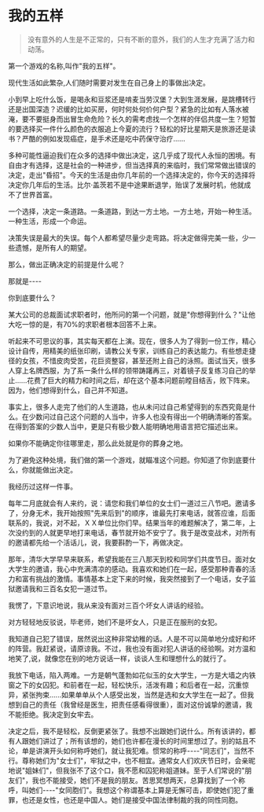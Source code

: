 # 我的五样

> 没有意外的人生是不正常的，只有不断的意外，我们的人生才充满了活力和动荡。

第一个游戏的名称,叫作"我的五样"。

现代生活如此繁杂,人们随时需要对发生在自己身上的事做出决定。

小到早上吃什么饭，是喝永和豆浆还是啃麦当劳汉堡？大到生涯发展，是跳槽转行还是出国深造？迟缓的比如买房，何时何处何价何户型？紧急的比如有人落水被淹，要不要挺身而出冒生命危险？长久的需考虑找一个怎样的伴侣共度一生？短暂的要选择买一件什么颜色的衣服追上今夏的流行？轻松的好比星期天是旅游还是读书？严酷的例如发现癌症，是手术还是吃中药保守治疗......

多种可能性逼迫我们在众多的选择中做出决定，这几乎成了现代人永恒的困境。有自由才有选择，这是社会的一种进步，但当选择真的来临时，我们常常做出错误的决定，走出"昏招"。今天的生活是由你几年前的一个选择决定的，你今天的选择将决定你几年后的生活。比尔·盖茨若不是中途果断退学，贻误了发展时机，他就成不了世界首富。

一个选择，决定一条道路。一条道路，到达一方土地。一方土地，开始一种生活。一种生活，形成一个命运。

决策失误是最大的失误。每个人都希望尽量少走弯路。将决定做得完美一些，少一些遗憾，是所有人的期望。

那么，做出正确决定的前提是什么呢？

那就是----

你到底要什么？

某大公司的总裁面试求职者时，他所问的第一个问题，就是"你想得到什么？"让他大吃一惊的是，有70%的求职者根本回答不上来。

听起来不可思议的事，其实每天都在上演。现在，很多人为了得到一份工作，精心设计自传，用精美的纸张印刷，请教公关专家，训练自己的表达能力。有些想走捷径的女孩，不惜皮肉受苦，花巨资整容，甚至还附上自己的泳照。面试当天，很多人穿上名牌西服，为了系一条什么样的领带踌躇再三，对着镜子反复练习自己的举止......花费了巨大的精力和时间之后，却在这个基本问题前瞠目结舌，败下阵来。因为，他们想得到什么，自己并不知道。

事实上，很多人走完了他们的人生道路，也从未问过自己希望得到的东西究竟是什么。在少数问过自己这个问题的人当中，许多人也没有得出一个明确清晰的答案。在得到答案的少数人当中，更是只有极少数人能明确地用语言把它描述出来。

如果你不能确定你往哪里走，那么此处就是你的葬身之地。

为了避免这种处境，我们做的第一个游戏，就瞄准这个问题。你知道了你到底要什么，你就能做出决定。

我经历过这样一件事。

每年二月底就会有人来约，说：请您和我们单位的女士们一道过三八节吧。邀请多了，分身无术，我开始按照"先来后到"的顺序，谁最先打来电话，就答应谁，后面联系的，我说，对不起，ＸＸ单位比你们早。结果当年的难题解决了，第二年，上次没约到的人就更早地打来电话，春节就开始不安宁了。我于是改变战术，对所有的邀请都先给一个活话儿，说，我要斟酌一下，再做决定。

那年，清华大学早早来联系，希望我能在三八那天到校和同学们共度节日。面对女大学生的邀请，我心中充满清凉的感动。我喜欢和她们在一起，感受那种青春的活力和富有挑战的激情。事情基本上定下来的时候，我突然接到了一个电话，女子监狱邀请我和三百名女犯一道过节。

我愣了，下意识地说，我从来没有面对三百个坏女人讲话的经验。

对方轻轻地反驳说，毕老师，她们不是坏女人，只是正在服刑的女犯。

我知道自己犯了错误，居然说出这种非常幼稚的话。人是不可以简单地分成好和坏的阵营。我赶紧说，请原谅我。不过，我也没有面对犯人讲话的经验啊。对方温和地笑了,说，就像您在别的地方说话一样，谈谈人生和理想什么的就行了。

我放下电话，陷入两难。一方是朝气蓬勃如花似玉的女大学生，一方是大墙之内铁窗之下的女囚犯。和前者在一起，轻松快乐，活泼有趣；和后者在一起，沉重惊异，紧张拘束......如果单单从个人感受出发，当然是选和女大学生在一起了。但我想到自己的责任（我曾经是医生，把责任感看得很重），面对这份诚挚的邀请，我不能拒绝。我决定到女牢去。

决定之后，我不是轻松，反倒更紧张了。我想不出跟她们说什么。所有该讲的，都有人跟她们讲过了；所有该想的，她们也许都在漫长的时间里想过了。别的姑且不论，单是讲演开头如何称呼她们，就让我犯难。惯常的称呼----"同志们"，当然不行。尊称她们为"女士们"，牢狱之中，也不相宜。通常女人们欢庆节日时，会亲昵地说"姐妹们"，但我张不了这个口，我不愿和囚犯称姐道妹。至于人们常说的"朋友们"，我也不能接受，她们不是我的朋友。苦思冥想两天，总算找到了一个称呼，叫她们----"女同胞们"。我想这个称谓基本上算是无懈可击，即使她们犯了重罪，也还是女性，也还是中国人。她们是接受中国法律制裁的我的同性同胞。

